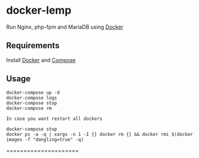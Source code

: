 # docker-lemp

Run Nginx, php-fpm and MariaDB using [Docker]

## Requirements
Install [Docker] and [Compose]

## Usage
```
docker-compose up -d
docker-compose logs
docker-compose stop
docker-compose rm

In case you want restart all dockers

docker-compose stop
docker ps -a -q | xargs -n 1 -I {} docker rm {} && docker rmi $(docker images -f "dangling=true" -q)

```

=====================

[Docker]:                      https://www.docker.io/
[Compose]:                     http://docs.docker.com/compose/install/
